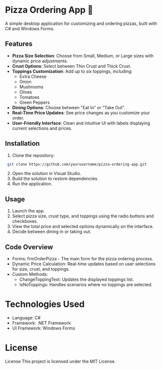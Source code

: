 # Pizza Ordering App 🍕

A simple desktop application for customizing and ordering pizzas, built with C# and Windows Forms.

## Features

- **Pizza Size Selection**: Choose from Small, Medium, or Large sizes with dynamic price adjustments.
- **Crust Options**: Select between Thin Crust and Thick Crust.
- **Toppings Customization**: Add up to six toppings, including:
  - Extra Cheese
  - Onion
  - Mushrooms
  - Olives
  - Tomatoes
  - Green Peppers
- **Dining Options**: Choose between "Eat In" or "Take Out".
- **Real-Time Price Updates**: See price changes as you customize your order.
- **User-Friendly Interface**: Clean and intuitive UI with labels displaying current selections and prices.

## Installation

1. Clone the repository:

```bash
 git clone https://github.com/yourusername/pizza-ordering-app.git

```

2. Open the solution in Visual Studio.
3. Build the solution to restore dependencies.
4. Run the application.

## Usage

1. Launch the app.
2. Select pizza size, crust type, and toppings using the radio buttons and checkboxes.
3. View the total price and selected options dynamically on the interface.
4. Decide between dining in or taking out.

## Code Overview

- Forms: frmOrderPizza - The main form for the pizza ordering process.
- Dynamic Price Calculation: Real-time updates based on user selections for size, crust, and toppings.
- Custom Methods:
  - ChangeToppingText: Updates the displayed toppings list.
  - IsNoToppings: Handles scenarios where no toppings are selected.

# Technologies Used

- Language: C#
- Framework: .NET Framework
- UI Framework: Windows Forms

# License

License
This project is licensed under the MIT License.
